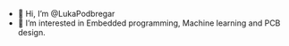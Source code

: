 - 👋 Hi, I’m @LukaPodbregar
- 👀 I’m interested in Embedded programming, Machine learning and PCB design.
